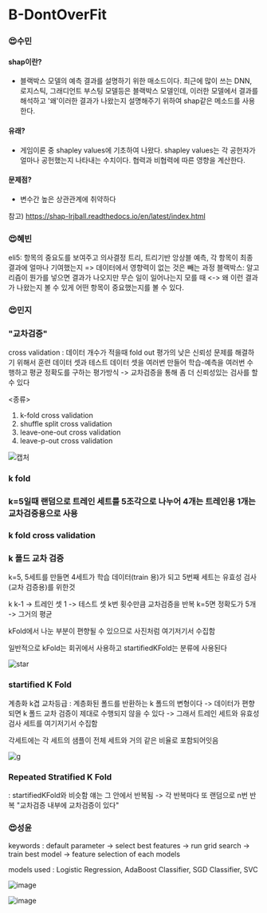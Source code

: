 # B-DontOverFit

### 😍수민
 
 #### shap이란?
- 블랙박스 모델의 예측 결과를 설명하기 위한 매소드이다. 
 최근에 많이 쓰는 DNN, 로지스틱, 그래디언트 부스팅 모델등은 블랙박스 모델인데, 이러한 모델에서 결과를 해석하고 '왜'이러한 결과가 나왔는지 설명해주기 위하여 shap같은 메소드를 사용한다. 

 #### 유래?
 - 게임이론 중 shapley values에 기초하여 나왔다. 
shapley values는 각 공헌자가 얼마나 공헌했는지 나타내는 수치이다. 협력과 비협력에 따른 영향을 계산한다. 

 #### 문제점? 
 - 변수간 높은 상관관계에 취약하다 

 참고) https://shap-lrjball.readthedocs.io/en/latest/index.html
 
 
 
### 😍혜빈
eli5: 항목의 중요도를 보여주고 의사결정 트리, 트리기반 앙상블 예측, 각 항목이 최종 결과에 얼마나 기여했는지
=> 데이터에서 영향력이 없는 것은 빼는 과정
블랙박스: 알고리즘이 뭔가를 넣으면 결과가 나오지만 무슨 일이 일어나는지 모를 때 <-> 왜 이런 결과가 나왔는지 볼 수 있게 어떤 항목이 중요했는지를 볼 수 있다. 

### 😍민지
### "교차검증"
cross validation
: 데이터 개수가 적을때 fold out 평가의 낮은 신뢰성 문제를 해결하기 위해서 훈련 데이터 셋과 테스트 데이터 셋을 여러번 만들어 학습-예측을 여러번 수행하고 평균 정확도를 구하는 평가방식
-> 교차검증을 통해 좀 더 신뢰성있는 검사를 할 수 있다

<종류>
1. k-fold cross validation
2. shuffle split cross validation
3. leave-one-out cross validation
4. leave-p-out cross validation

![캡처](https://user-images.githubusercontent.com/68270424/123816027-f01d2980-d931-11eb-895f-dc21d1f6a2ed.PNG)

### k fold
### k=5일때 랜덤으로 트레인 세트를 5조각으로 나누어 4개는 트레인용 1개는 교차검증용으로 사용

### k fold cross validation 
### k 폴드 교차 검증
k=5, 5세트를 만들면 4세트가 학습 데이터(train 용)가 되고 5번째 세트는 유효성 검사(교차 검증용)를 위한것 

k
k-1 -> 트레인 셋
1 -> 테스트 셋
k번 횟수만큼 교차검증을 반복
k=5면 정확도가 5개 -> 그거의 평균


kFold에서 나눈 부분이 편향될 수 있으므로 
사진처럼 여기저기서 수집함

일반적으로 kFold는 회귀에서 사용하고
startifiedKFold는 분류에 사용된다

![star](https://user-images.githubusercontent.com/68270424/123816070-f9a69180-d931-11eb-8ab0-8ed24751dc25.PNG)

### startified K Fold
계층화 k겹 교차등급
: 계층화된 폴드를 반환하는 k 폴드의 변형이다
-> 데이터가 편향되면 k 폴드 교차 검증이 제대로 수행되지 않을 수 있다 -> 그래서 트레인 세트와 유효성 검사 세트를 여기저기서 수집함

각세트에는 각 세트의 샘플이 전체 세트와 거의 같은 비율로 포함되어잇음


![g](https://user-images.githubusercontent.com/68270424/123816112-01663600-d932-11eb-8aa3-366433e4416e.PNG)

### Repeated Stratified K Fold
: startifiedKFold와 비슷함 얘는 그 안에서 반복됨
-> 각 반복마다 또 랜덤으로 n번 반복
"교차검증 내부에 교차검증이 있다"



### 😍성윤

keywords : default parameter -> select best features -> run grid search -> train best model -> feature selection of each models

models used : Logistic Regression, AdaBoost Classifier, SGD Classifier, SVC

![image](https://user-images.githubusercontent.com/81219515/123797194-e63efa80-d920-11eb-836c-1c3e21bc8f33.png)

![image](https://user-images.githubusercontent.com/81219515/123797236-f1922600-d920-11eb-9fdc-f3832a4cf7ed.png)

